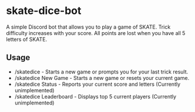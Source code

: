 # skate-dice-bot
A simple Discord bot that allows you to play a game of SKATE. Trick difficulty increases with your score. All points are lost when you have all 5 letters of SKATE.
## Usage
- /skatedice - Starts a new game or prompts you for your last trick result.
- /skatedice New Game - Starts a new game or resets your current game.
- /skatedice Status - Reports your current score and letters (Currently unimplemented)
- /skatedice Leaderboard - Displays top 5 current players (Currently unimplemented)
